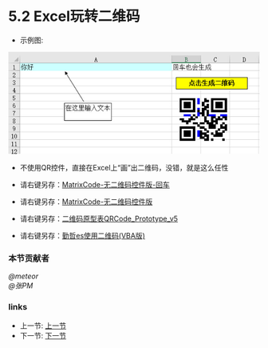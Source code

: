 # 5.2 Excel玩转二维码
- 示例图:

![](../images/5.2.jpg)

- 不使用QR控件，直接在Excel上“画”出二维码，没错，就是这么任性
  
 * 请右键另存：[MatrixCode-无二维码控件版-回车](../src/5.2.1.xls)

 * 请右键另存：[MatrixCode-无二维码控件版](../src/5.2.2.xls)

 * 请右键另存：[二维码原型表QRCode_Prototype_v5](../src/5.2.3.xlsm)

 * 请右键另存：[勤哲es使用二维码(VBA版)](../files/5.2.4.zip)


### 本节贡献者
*@meteor*  
*@张PM*

### links
  * 上一节: [上一节](<05.1.md>)
  * 下一节: [下一节](<05.3.md>)
